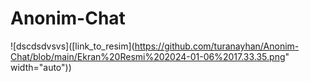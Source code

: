 # Anonim-Chat

![dscdsdvsvs]([link_to_resim](https://github.com/turanayhan/Anonim-Chat/blob/main/Ekran%20Resmi%202024-01-06%2017.33.35.png" width="auto"))


